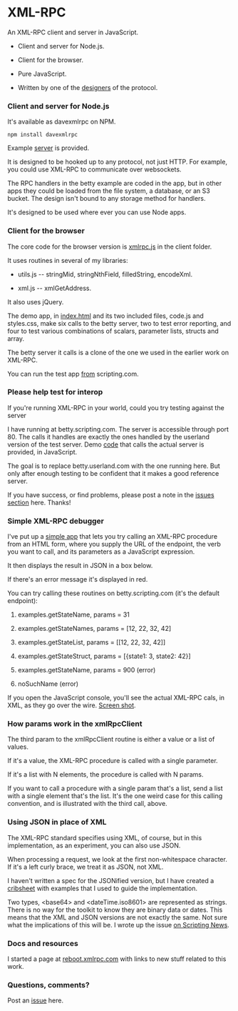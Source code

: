 # XML-RPC

An XML-RPC client and server in JavaScript.

* Client and server for Node.js.

* Client for the browser.

* Pure JavaScript.

* Written by one of the <a href="http://scripting.com/?tab=about">designers</a> of the protocol.

### Client and server for Node.js

It's available as davexmlrpc on NPM.

`npm install davexmlrpc`

Example <a href="https://github.com/scripting/xml-rpc/tree/master/examples/betty">server</a> is provided. 

It is designed to be hooked up to any protocol, not just HTTP. For example, you could use XML-RPC to communicate over websockets.

The RPC handlers in the betty example are coded in the app, but in other apps they could be loaded from the file system, a database, or an S3 bucket. The design isn't bound to any storage method for handlers. 

It's designed to be used where ever you can use Node apps. 

### Client for the browser

The core code for the browser version is <a href="https://github.com/scripting/xml-rpc/blob/master/client/xmlrpc.js">xmlrpc.js</a> in the client folder. 

It uses routines in several of my libraries: 

* utils.js -- stringMid, stringNthField, filledString, encodeXml.

* xml.js -- xmlGetAddress.

It also uses jQuery.

The demo app, in <a href="https://github.com/scripting/xml-rpc/blob/master/client/index.html">index.html</a> and its two included files, code.js and styles.css, make six calls to the betty server, two to test error reporting, and four to test various combinations of scalars, parameter lists, structs and array. 

The betty server it calls is a clone of the one we used in the earlier work on XML-RPC.

You can run the test app <a href="http://scripting.com/code/xmlrpcbrowserclient/">from</a> scripting.com.   

### Please help test for interop

If you're running XML-RPC in your world, could you try testing against the server 

I have running at betty.scripting.com. The server is accessible through port 80. The calls it handles are exactly the ones handled by the userland version of the test server. Demo <a href="https://github.com/scripting/xml-rpc/blob/master/client/code.js">code</a> that calls the actual server is provided, in JavaScript.

The goal is to replace betty.userland.com with the one running here. But only after enough testing to be confident that it makes a good reference server. 

If you have success, or find problems, please post a note in the <a href="https://github.com/scripting/xml-rpc/issues">issues section</a> here. Thanks!

### Simple XML-RPC debugger

I've put up a <a href="http://scripting.com/code/xmlrpcdebugger/">simple app</a> that lets you try calling an XML-RPC procedure from an HTML form, where you supply the URL of the endpoint, the verb you want to call, and its parameters as a JavaScript expression. 

It then displays the result in JSON in a box below. 

If there's an error message it's displayed in red.

You can try calling these routines on betty.scripting.com (it's the default endpoint):

1. examples.getStateName, params = 31

2. examples.getStateNames, params = [12, 22, 32, 42]

3. examples.getStateList, params = [\[12, 22, 32, 42]\] 

4. examples.getStateStruct, params = [{state1: 3, state2: 42}] 

5. examples.getStateName, params = 900 (error)

5. noSuchName (error)

If you open the JavaScript console, you'll see the actual XML-RPC cals, in XML, as they go over the wire. <a href="http://scripting.com/images/2018/05/30/xmlRpcOverTheWire.png">Screen shot</a>.

### How params work in the xmlRpcClient

The third param to the xmlRpcClient routine is either a value or a list of values.

If it's a value, the XML-RPC procedure is called with a single parameter.

If it's a list with N elements, the procedure is called with N params. 

If you want to call a procedure with a single param that's a list, send a list with a single element that's the list. It's the one weird case for this calling convention, and is illustrated with the third call, above.

### Using JSON in place of XML

The XML-RPC standard specifies using XML, of course, but in this implementation, as an experiment, you can also use JSON.

When processing a request, we look at the first non-whitespace character. If it's a left curly brace, we treat it as JSON, not XML.

I haven't written a spec for the JSONified version, but I have created a <a href="http://scripting.com/misc/xmlrpc-in-json.html">cribsheet</a> with examples that I used to guide the implementation. 

Two types, &lt;base64> and &lt;dateTime.iso8601> are represented as strings. There is no way for the toolkit to know they are binary data or dates. This means that the XML and JSON versions are not exactly the same. Not sure what the implications of this will be. I wrote up the issue <a href="http://scripting.com/2018/06/10/152333.html">on Scripting News</a>.

### Docs and resources

I started a page at <a href="http://reboot.xmlrpc.com/">reboot.xmlrpc.com</a> with links to new stuff related to this work. 

### Questions, comments?

Post an <a href="https://github.com/scripting/xml-rpc/issues">issue</a> here. 

